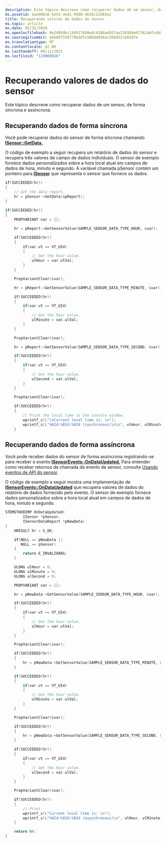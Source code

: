 ```yaml
---
description: Este tópico descreve como recuperar dados de um sensor, de forma síncrona e assíncrona.
ms.assetid: 4ae80816-5e53-4ed1-9300-4b38c22d65e2
title: Recuperando valores de dados do sensor
ms.topic: article
ms.date: 05/31/2018
ms.openlocfilehash: 0e240b9bc14d917db0e0c4280ad957aa139369eb7762abfcd69441d25e66857d
ms.sourcegitcommit: e6600f550f79bddfe58bd4696ac50dd52cb03d7e
ms.translationtype: MT
ms.contentlocale: pt-BR
ms.lasthandoff: 08/11/2021
ms.locfileid: "119960026"
---
```

# <a name="retrieving-sensor-data-values"></a>Recuperando valores de dados do sensor

Este tópico descreve como recuperar dados de um sensor, de forma síncrona e assíncrona.

## <a name="retrieving-data-synchronously"></a>Recuperando dados de forma síncrona

Você pode recuperar dados do sensor de forma síncrona chamando [**ISensor::GetData.**](/windows/win32/api/sensorsapi/nf-sensorsapi-isensor-getdata)

O código de exemplo a seguir recupera um relatório de dados do sensor e recupera três valores de campo de dados individuais. O sensor de exemplo fornece dados personalizados sobre a hora local atual em campos de dados de hora, minuto e segundo. A variável chamada pSensor contém um ponteiro para [**ISensor**](/windows/desktop/api/sensorsapi/nn-sensorsapi-isensor) que representa o sensor que fornece os dados.


```C++
if(SUCCEEDED(hr))
{
    // Get the data report.
    hr = pSensor->GetData(&pReport);
}
  
if(SUCCEEDED(hr))
{
    PROPVARIANT var = {};

    hr = pReport->GetSensorValue(SAMPLE_SENSOR_DATA_TYPE_HOUR, &var);

    if(SUCCEEDED(hr))
    {
        if(var.vt == VT_UI4)
        {
            // Get the hour value.
            ulHour = var.ulVal;                
        }
    }

    PropVariantClear(&var);

    hr = pReport->GetSensorValue(SAMPLE_SENSOR_DATA_TYPE_MINUTE, &var);

    if(SUCCEEDED(hr))
    {
        if(var.vt == VT_UI4)
        {
            // Get the hour value.
            ulMinute = var.ulVal;
        }
    }

    PropVariantClear(&var);

    hr = pReport->GetSensorValue(SAMPLE_SENSOR_DATA_TYPE_SECOND, &var);

    if(SUCCEEDED(hr))
    {
        if(var.vt == VT_UI4)
        {
            // Get the hour value.
            ulSecond = var.ulVal;
        }
    }

    PropVariantClear(&var);        

    if(SUCCEEDED(hr))
    {
        // Print the local time to the console window.
        wprintf_s(L"\nCurrent local time is: \n");
        wprintf_s(L"%02d:%02d:%02d (synchronous)\n\n", ulHour, ulMinute, ulSecond);
    }

```



## <a name="retrieving-data-asynchronously"></a>Recuperando dados de forma assíncrona

Você pode receber dados do sensor de forma assíncrona registrando-se para receber o evento [**ISensorEvents::OnDataUpdated.**](/windows/win32/api/sensorsapi/nf-sensorsapi-isensorevents-ondataupdated) Para entender como receber retornos de chamada de evento de sensor, consulte [Usando eventos de API do sensor](using-sensor-api-events.md).

O código de exemplo a seguir mostra uma implementação de [**ISensorEvents::OnDataUpdated**](/windows/win32/api/sensorsapi/nf-sensorsapi-isensorevents-ondataupdated) que recupera valores de dados do relatório de dados fornecido pelo evento. O sensor de exemplo fornece dados personalizados sobre a hora local atual em campos de dados de hora, minuto e segundo.


```C++
STDMETHODIMP OnDataUpdated(
        ISensor *pSensor,
        ISensorDataReport *pNewData)
{
    HRESULT hr = S_OK;

    if(NULL == pNewData ||
       NULL == pSensor)
    {
        return E_INVALIDARG;
    }

    ULONG ulHour = 0;
    ULONG ulMinute = 0;
    ULONG ulSecond = 0;

    PROPVARIANT var = {};

    hr = pNewData->GetSensorValue(SAMPLE_SENSOR_DATA_TYPE_HOUR, &var);

    if(SUCCEEDED(hr))
    {
        if(var.vt == VT_UI4)
        {
            // Get the hour value.
            ulHour = var.ulVal;                
        }
    }

    PropVariantClear(&var);

    if(SUCCEEDED(hr))
    {
        hr = pNewData->GetSensorValue(SAMPLE_SENSOR_DATA_TYPE_MINUTE, &var);
    }

    if(SUCCEEDED(hr))
    {
        if(var.vt == VT_UI4)
        {
            // Get the hour value.
            ulMinute = var.ulVal;
        }
    }

    PropVariantClear(&var);

    if(SUCCEEDED(hr))
    {
        hr = pNewData->GetSensorValue(SAMPLE_SENSOR_DATA_TYPE_SECOND, &var);
    }

    if(SUCCEEDED(hr))
    {
        if(var.vt == VT_UI4)
        {
            // Get the hour value.
            ulSecond = var.ulVal;
        }
    }

    PropVariantClear(&var);

    if(SUCCEEDED(hr))
    {
        // Print
        wprintf_s(L"Current local time is: \n");
        wprintf_s(L"%02d:%02d:%02d (asynchronous)\n", ulHour, ulMinute, ulSecond);
    }

    return hr;
}
```



 

 
